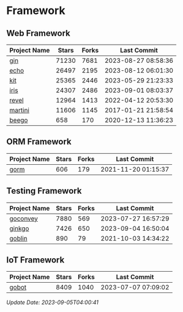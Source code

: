 # Framework

## Web Framework
| Project Name | Stars | Forks | Last Commit |
| ------------ | ----- | ----- | ----------- |
| [gin](https://github.com/gin-gonic/gin) | 71230 | 7681 | 2023-08-27 08:58:36 |
| [echo](https://github.com/labstack/echo) | 26497 | 2195 | 2023-08-12 06:01:30 |
| [kit](https://github.com/go-kit/kit) | 25365 | 2446 | 2023-05-29 21:23:33 |
| [iris](https://github.com/kataras/iris) | 24307 | 2486 | 2023-09-01 08:03:37 |
| [revel](https://github.com/revel/revel) | 12964 | 1413 | 2022-04-12 20:53:30 |
| [martini](https://github.com/go-martini/martini) | 11606 | 1145 | 2017-01-21 21:58:54 |
| [beego](https://github.com/astaxie/beego) | 658 | 170 | 2020-12-13 11:36:23 |

## ORM Framework
| Project Name | Stars | Forks | Last Commit |
| ------------ | ----- | ----- | ----------- |
| [gorm](https://github.com/jinzhu/gorm) | 606 | 179 | 2021-11-20 01:15:37 |

## Testing Framework
| Project Name | Stars | Forks | Last Commit |
| ------------ | ----- | ----- | ----------- |
| [goconvey](https://github.com/smartystreets/goconvey) | 7880 | 569 | 2023-07-27 16:57:29 |
| [ginkgo](https://github.com/onsi/ginkgo) | 7426 | 650 | 2023-09-04 16:50:04 |
| [goblin](https://github.com/franela/goblin) | 890 | 79 | 2021-10-03 14:34:22 |

## IoT Framework
| Project Name | Stars | Forks | Last Commit |
| ------------ | ----- | ----- | ----------- |
| [gobot](https://github.com/hybridgroup/gobot) | 8409 | 1040 | 2023-07-07 07:09:02 |

*Update Date: 2023-09-05T04:00:41*